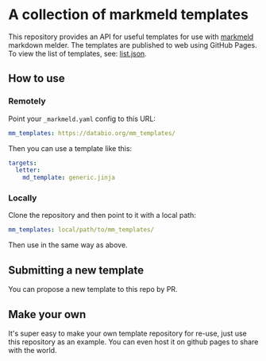 # A collection of markmeld templates

This repository provides an API for useful templates for use with [markmeld](http://github.com/databio/markmeld) markdown melder. The templates are published to web using GitHub Pages. To view the list of templates, see: [list.json](list.json).

## How to use

### Remotely

Point your `_markmeld.yaml` config to this URL:

```yaml
mm_templates: https://databio.org/mm_templates/
```

Then you can use a template like this:

```yaml
targets:
  letter:
    md_template: generic.jinja
```

### Locally

Clone the repository and then point to it with a local path:

```yaml
mm_templates: local/path/to/mm_templates/
```

Then use in the same way as above.

## Submitting a new template

You can propose a new template to this repo by PR.

## Make your own

It's super easy to make your own template repository for re-use, just use this repository as an example. You can even host it on github pages to share with the world.

